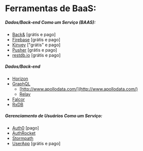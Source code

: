 # Ferramentas de BaaS:

##### Dados/Back-end Como um Serviço (BAAS):

* [Back&](https://www.backand.com/) [grátis e pago]
* [Firebase](https://www.firebase.com/index.html) [grátis e pago]
* [Kinvey](http://www.kinvey.com/) ["grátis" e pago]
* [Pusher](https://pusher.com/) [grátis e pago]
* [restdb.io](https://restdb.io/) [grátis e pago]

##### Dados/Back-end

* [Horizon](http://horizon.io/)
* [GraphQL](http://graphql.org/)
  * [http://www.apollodata.com/](http://www.apollodata.com/)
  * [Relay](https://facebook.github.io/relay/)
* [Falcor](https://netflix.github.io/falcor/)
* [RxDB](https://github.com/pubkey/rxdb)

##### Gerenciamento de Usuários Como um Serviço:

* [Auth0](https://auth0.com) [pago]
* [AuthRocket](https://authrocket.com)
* [Stormpath](https://stormpath.com/)
* [UserApp](https://www.userapp.io/) [grátis e pago]
